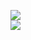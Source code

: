 [![](https://img.shields.io/badge/Made%20With-Github%20Spray-lightgrey.svg?style=for-the-badge&logo=github)](https://github.com/Annihil/github-spray#11752)  
[![](https://i.imgur.com/2DrTn0Z.gif)](https://github.com/Annihil/github-spray)